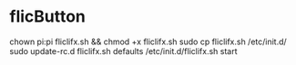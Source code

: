 # flicButton

chown pi:pi fliclifx.sh && chmod +x fliclifx.sh
sudo cp fliclifx.sh /etc/init.d/
sudo update-rc.d fliclifx.sh defaults
/etc/init.d/fliclifx.sh start
